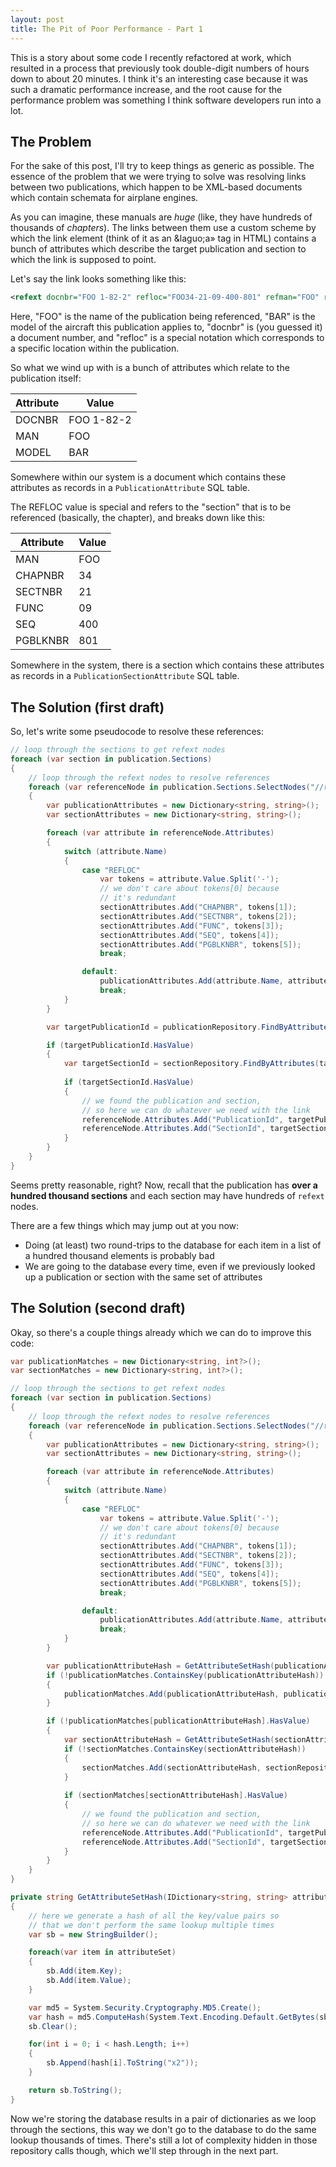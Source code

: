 ```yaml
---
layout: post
title: The Pit of Poor Performance - Part 1
---
```


This is a story about some code I recently refactored at work, which resulted in a process that previously took double-digit numbers of hours down to about 20 minutes. I think it's an interesting case because it was such a dramatic performance increase, and the root cause for the performance problem was something I think software developers run into a lot.

## The Problem

For the sake of this post, I'll try to keep things as generic as possible. The essence of the problem that we were trying to solve was resolving links between two publications, which happen to be XML-based documents which contain schemata for airplane engines. 

As you can imagine, these manuals are *huge* (like, they have hundreds of thousands of *chapters*). The links between them use a custom scheme by which the link element (think of it as an &laguo;a&raquo; tag in HTML) contains a bunch of attributes which describe the target publication and section to which the link is supposed to point.

Let's say the link looks something like this:

```xml
<refext docnbr="FOO 1-82-2" refloc="FOO34-21-09-400-801" refman="FOO" refmodel="BAR">FOO TASK 21-25-09-400-801</refext>
```

Here, "FOO" is the name of the publication being referenced, "BAR" is the model of the aircraft this publication applies to, "docnbr" is (you guessed it) a document number, and "refloc" is a special notation which corresponds to a specific location within the publication.

So what we wind up with is a bunch of attributes which relate to the publication itself:

| Attribute | Value |
| --------- | ----- |
| DOCNBR | FOO 1-82-2 |
| MAN | FOO |
| MODEL | BAR |

Somewhere within our system is a document which contains these attributes as records in a `PublicationAttribute` SQL table.

The REFLOC value is special and refers to the "section" that is to be referenced (basically, the chapter), and breaks down like this:

| Attribute | Value |
| --------- | ----- |
| MAN | FOO |
| CHAPNBR | 34 |
| SECTNBR | 21 |
| FUNC | 09 |
| SEQ | 400 | 
| PGBLKNBR | 801 |

Somewhere in the system, there is a section which contains these attributes as records in a `PublicationSectionAttribute` SQL table.

## The Solution (first draft)

So, let's write some pseudocode to resolve these references:

```csharp
// loop through the sections to get refext nodes
foreach (var section in publication.Sections) 
{    
    // loop through the refext nodes to resolve references
    foreach (var referenceNode in publication.Sections.SelectNodes("//refext")) 
    {
        var publicationAttributes = new Dictionary<string, string>();
        var sectionAttributes = new Dictionary<string, string>();

        foreach (var attribute in referenceNode.Attributes) 
        {
            switch (attribute.Name)
            {
                case "REFLOC"
                    var tokens = attribute.Value.Split('-');
                    // we don't care about tokens[0] because
                    // it's redundant
                    sectionAttributes.Add("CHAPNBR", tokens[1]);
                    sectionAttributes.Add("SECTNBR", tokens[2]);
                    sectionAttributes.Add("FUNC", tokens[3]);
                    sectionAttributes.Add("SEQ", tokens[4]);
                    sectionAttributes.Add("PGBLKNBR", tokens[5]);
                    break;

                default:
                    publicationAttributes.Add(attribute.Name, attribute.Value);
                    break;
            }
        }

        var targetPublicationId = publicationRepository.FindByAttributes(publicationAttributes);

        if (targetPublicationId.HasValue)
        {
            var targetSectionId = sectionRepository.FindByAttributes(targetPublicationId, sectionAttributes);
            
            if (targetSectionId.HasValue)
            {
                // we found the publication and section,
                // so here we can do whatever we need with the link
                referenceNode.Attributes.Add("PublicationId", targetPublicationId.Value);
                referenceNode.Attributes.Add("SectionId", targetSectionId.Value);
            }
        }
    }
}
```

Seems pretty reasonable, right? Now, recall that the publication has **over a hundred thousand sections** and each section may have hundreds of `refext` nodes.

There are a few things which may jump out at you now:

* Doing (at least) two round-trips to the database for each item in a list of a hundred thousand elements is probably bad
* We are going to the database every time, even if we previously looked up a publication or section with the same set of attributes

## The Solution (second draft)

Okay, so there's a couple things already which we can do to improve this code:

```csharp
var publicationMatches = new Dictionary<string, int?>();
var sectionMatches = new Dictionary<string, int?>();

// loop through the sections to get refext nodes
foreach (var section in publication.Sections) 
{    
    // loop through the refext nodes to resolve references
    foreach (var referenceNode in publication.Sections.SelectNodes("//refext")) 
    {
        var publicationAttributes = new Dictionary<string, string>();
        var sectionAttributes = new Dictionary<string, string>();

        foreach (var attribute in referenceNode.Attributes) 
        {
            switch (attribute.Name)
            {
                case "REFLOC"
                    var tokens = attribute.Value.Split('-');
                    // we don't care about tokens[0] because
                    // it's redundant
                    sectionAttributes.Add("CHAPNBR", tokens[1]);
                    sectionAttributes.Add("SECTNBR", tokens[2]);
                    sectionAttributes.Add("FUNC", tokens[3]);
                    sectionAttributes.Add("SEQ", tokens[4]);
                    sectionAttributes.Add("PGBLKNBR", tokens[5]);
                    break;

                default:
                    publicationAttributes.Add(attribute.Name, attribute.Value);
                    break;
            }
        }

        var publicationAttributeHash = GetAttributeSetHash(publicationAttributes);
        if (!publicationMatches.ContainsKey(publicationAttributeHash))
        {
            publicationMatches.Add(publicationAttributeHash, publicationRepository.FindByAttributes(publicationAttributes));
        }

        if (!publicationMatches[publicationAttributeHash].HasValue)
        {
            var sectionAttributeHash = GetAttributeSetHash(sectionAttributes);
            if (!sectionMatches.ContainsKey(sectionAttributeHash))
            {
                sectionMatches.Add(sectionAttributeHash, sectionRepository.FindByAttributes(targetPublicationId.Value, sectionAttributes));
            }
                        
            if (sectionMatches[sectionAttributeHash].HasValue)
            {
                // we found the publication and section,
                // so here we can do whatever we need with the link
                referenceNode.Attributes.Add("PublicationId", targetPublicationId.Value);
                referenceNode.Attributes.Add("SectionId", targetSectionId.Value);
            }
        }
    }
}

private string GetAttributeSetHash(IDictionary<string, string> attributeSet)
{
    // here we generate a hash of all the key/value pairs so
    // that we don't perform the same lookup multiple times
    var sb = new StringBuilder();

    foreach(var item in attributeSet)
    {
        sb.Add(item.Key);
        sb.Add(item.Value);        
    }

    var md5 = System.Security.Cryptography.MD5.Create();
    var hash = md5.ComputeHash(System.Text.Encoding.Default.GetBytes(sb.ToString()));
    sb.Clear();

    for(int i = 0; i < hash.Length; i++)
    {
        sb.Append(hash[i].ToString("x2"));
    }

    return sb.ToString();
}
```

Now we're storing the database results in a pair of dictionaries as we loop through the sections, this way we don't go to the database to do the same lookup thousands of times. There's still a lot of complexity hidden in those repository calls though, which we'll step through in the next part.